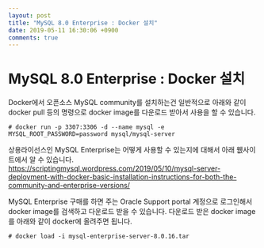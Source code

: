 ```yaml
---
layout: post
title: "MySQL 8.0 Enterprise : Docker 설치"
date: 2019-05-11 16:30:06 +0900
comments: true
---
```

# MySQL 8.0 Enterprise : Docker 설치

Docker에서 오픈소스 MySQL community를 설치하는건 일반적으로 아래와 같이 docker pull 등의 명령으로 docker image를 다운로드 받아서 사용을 할 수 있습니다.

~~~
# docker run -p 3307:3306 -d --name mysql -e MYSQL_ROOT_PASSWORD=password mysql/mysql-server
~~~

상용라이선스인 MySQL Enterprise는 어떻게 사용할 수 있는지에 대해서 아래 웺사이트에서 알 수 있습니다.
https://scriptingmysql.wordpress.com/2019/05/10/mysql-server-deployment-with-docker-basic-installation-instructions-for-both-the-community-and-enterprise-versions/

MySQL Enterprise 구매를 하면 주는 Oracle Support portal 계정으로 로그인해서 docker image를 검색하고 다운로드 받을 수 있습니다.
다운로드 받은 docker image를 아래와 같이 docker에 올려주면 됩니다.

~~~
# docker load -i mysql-enterprise-server-8.0.16.tar
~~~
